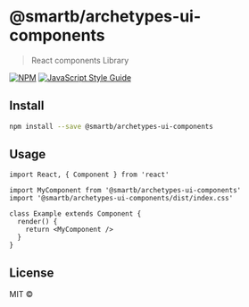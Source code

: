 # @smartb/archetypes-ui-components

> React components Library

[![NPM](https://img.shields.io/npm/v/@smartb/archetypes-ui-components.svg)](https://www.npmjs.com/package/@smartb/archetypes-ui-components) [![JavaScript Style Guide](https://img.shields.io/badge/code_style-standard-brightgreen.svg)](https://standardjs.com)

## Install

```bash
npm install --save @smartb/archetypes-ui-components
```

## Usage

```tsx
import React, { Component } from 'react'

import MyComponent from '@smartb/archetypes-ui-components'
import '@smartb/archetypes-ui-components/dist/index.css'

class Example extends Component {
  render() {
    return <MyComponent />
  }
}
```

## License

MIT © [](https://github.com/)
